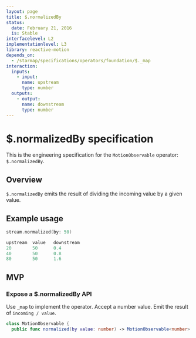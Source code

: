 ```yaml
---
layout: page
title: $.normalizedBy
status:
  date: February 21, 2016
  is: Stable
interfacelevel: L2
implementationlevel: L3
library: reactive-motion
depends_on:
  - /starmap/specifications/operators/foundation/$._map
interaction:
  inputs:
    - input:
      name: upstream
      type: number
  outputs:
    - output:
      name: downstream
      type: number
---
```


# $.normalizedBy specification

This is the engineering specification for the `MotionObservable` operator: `$.normalizedBy`.

## Overview

`$.normalizedBy` emits the result of dividing the incoming value by a given value.

## Example usage

```swift
stream.normalized(by: 50)

upstream  value   downstream
20        50      0.4
40        50      0.8
80        50      1.6
```

## MVP

### Expose a $.normalizedBy API

Use `_map` to implement the operator. Accept a number value. Emit the result of `incoming / value`.

```swift
class MotionObservable {
  public func normalized(by value: number) -> MotionObservable<number>
```
